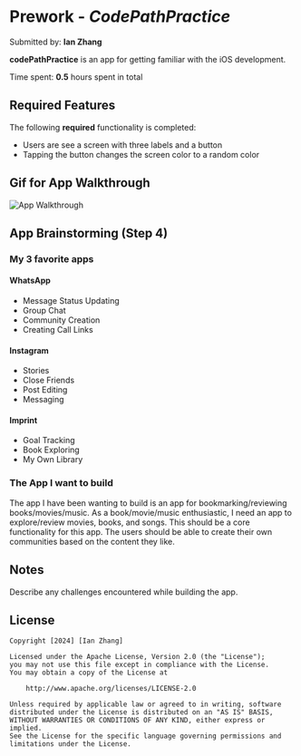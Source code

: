 # Prework - *CodePathPractice*

Submitted by: **Ian Zhang**

**codePathPractice** is an app for getting familiar with the iOS development.

Time spent: **0.5** hours spent in total

## Required Features

The following **required** functionality is completed:

-  Users are see a screen with three labels and a button
-  Tapping the button changes the screen color to a random color

## Gif for App Walkthrough

![App Walkthrough](https://imgur.com/a/KNOjvt4)
## App Brainstorming (Step 4)
### My 3 favorite apps

#### WhatsApp
- Message Status Updating
- Group Chat
- Community Creation
- Creating Call Links

#### Instagram
- Stories
- Close Friends
- Post Editing
- Messaging

#### Imprint
- Goal Tracking
- Book Exploring
- My Own Library

### The App I want to build

The app I have been wanting to build is an app for bookmarking/reviewing books/movies/music. As a book/movie/music enthusiastic, I need an app to explore/review
movies, books, and songs. This should be a core functionality for this app. The users should be able to create their own communities based on the content they
like. 



## Notes

Describe any challenges encountered while building the app.

## License

    Copyright [2024] [Ian Zhang]

    Licensed under the Apache License, Version 2.0 (the "License");
    you may not use this file except in compliance with the License.
    You may obtain a copy of the License at

        http://www.apache.org/licenses/LICENSE-2.0

    Unless required by applicable law or agreed to in writing, software
    distributed under the License is distributed on an "AS IS" BASIS,
    WITHOUT WARRANTIES OR CONDITIONS OF ANY KIND, either express or implied.
    See the License for the specific language governing permissions and
    limitations under the License.

